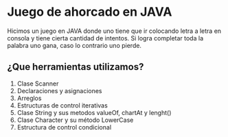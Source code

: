 # Juego de ahorcado en JAVA
Hicimos un juego en JAVA donde uno tiene que ir colocando letra a letra en consola y tiene cierta cantidad de intentos. Si logra completar toda la palabra uno gana, caso lo contrario uno pierde.

##  ¿Que herramientas utilizamos?
1. Clase Scanner
2. Declaraciones y asignaciones
3. Arreglos
4. Estructuras de control iterativas 
5. Clase String y sus metodos valueOf, chartAt y lenght()
6. Clase Character y su método LowerCase
7. Estructura de control condicional